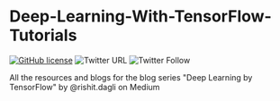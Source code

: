 # Deep-Learning-With-TensorFlow-Tutorials

[![GitHub license](https://img.shields.io/github/license/Rishit-dagli/Deep-Learning-With-TensorFlow-Blog-series)](https://github.com/Rishit-dagli/Deep-Learning-With-TensorFlow-Blog-series/blob/master/LICENSE)
![Twitter URL](https://img.shields.io/twitter/url?style=social&url=https%3A%2F%2Fgithub.com%2FRishit-dagli%2FDeep-Learning-With-TensorFlow-Blog-series)
![Twitter Follow](https://img.shields.io/twitter/follow/rishit_dagli?style=social)

All the resources and blogs for the blog series "Deep Learning by TensorFlow" by @rishit.dagli on Medium
